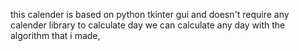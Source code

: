 this calender is based on python tkinter gui and doesn't require any calender library to calculate day we can calculate any day with the
algorithm that i made,
